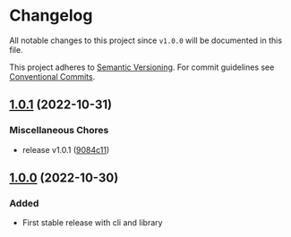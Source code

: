 # Changelog

All notable changes to this project since `v1.0.0` will be documented in this
file.

This project adheres to [Semantic
Versioning](https://semver.org/spec/v2.0.0.html). For commit guidelines see
[Conventional Commits](https://www.conventionalcommits.org/en/v1.0.0/).

## [1.0.1](https://github.com/ccntrq/git-suggest-reviewer/compare/v1.0.0...v1.0.1) (2022-10-31)


### Miscellaneous Chores

* release v1.0.1 ([9084c11](https://github.com/ccntrq/git-suggest-reviewer/commit/9084c1105bfdb26c77c8f52fb0f16f85287343d3))

## [1.0.0](https://github.com/ccntrq/git-suggest-reviewer/compare/v1.0.0...c0e2210667d588d10804905db51752ee12d149a4) (2022-10-30)

### Added 

- First stable release with cli and library
